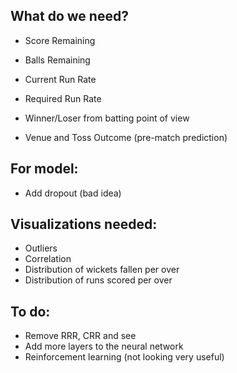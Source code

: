 ## What do we need?

- Score Remaining
- Balls Remaining
- Current Run Rate
- Required Run Rate
- Winner/Loser from batting point of view

- Venue and Toss Outcome (pre-match prediction)

## For model:

- Add dropout (bad idea)

## Visualizations needed:

- Outliers
- Correlation
- Distribution of wickets fallen per over
- Distribution of runs scored per over

## To do:

- Remove RRR, CRR and see
- Add more layers to the neural network
- Reinforcement learning (not looking very useful)
